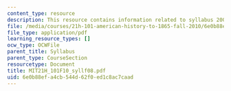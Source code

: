 ```yaml
---
content_type: resource
description: This resource contains information related to syllabus 2008.
file: /media/courses/21h-101-american-history-to-1865-fall-2010/6e0b88efa4cb544d62f0ed1c8ac7caad_MIT21H_101F10_syllf08.pdf
file_type: application/pdf
learning_resource_types: []
ocw_type: OCWFile
parent_title: Syllabus
parent_type: CourseSection
resourcetype: Document
title: MIT21H_101F10_syllf08.pdf
uid: 6e0b88ef-a4cb-544d-62f0-ed1c8ac7caad
---
```

